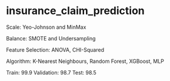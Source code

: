 # insurance_claim_prediction

Scale: Yeo-Johnson and MinMax

Balance: SMOTE and Undersampling

Feature Selection: ANOVA, CHI-Squared

Algorithm: K-Nearest Neighbours, Random Forest, XGBoost, MLP

Train: 99.9
Validation: 98.7
Test: 98.5
